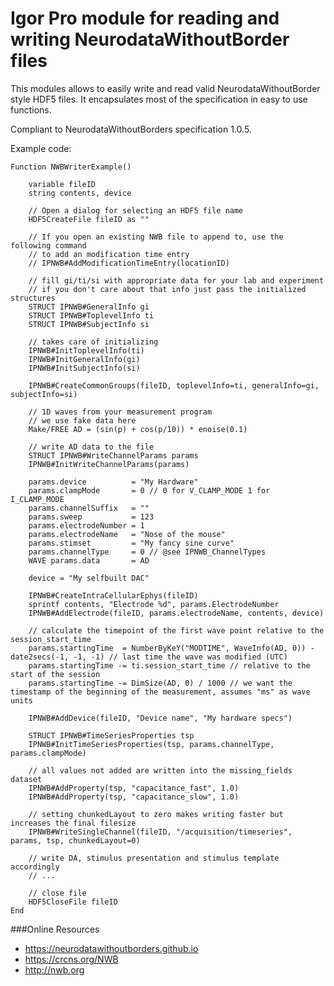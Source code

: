 # Igor Pro module for reading and writing NeurodataWithoutBorder files

This modules allows to easily write and read valid NeurodataWithoutBorder style HDF5
files. It encapsulates most of the specification in easy to use functions.

Compliant to NeurodataWithoutBorders specification 1.0.5.

Example code:
~~~~~~~~~~~~~~~~~~~~~~~~~~~~~~{.ipf}
Function NWBWriterExample()

	variable fileID
	string contents, device

	// Open a dialog for selecting an HDF5 file name
	HDF5CreateFile fileID as ""

	// If you open an existing NWB file to append to, use the following command
	// to add an modification time entry
	// IPNWB#AddModificationTimeEntry(locationID)

	// fill gi/ti/si with appropriate data for your lab and experiment
	// if you don't care about that info just pass the initialized structures
	STRUCT IPNWB#GeneralInfo gi
	STRUCT IPNWB#ToplevelInfo ti
	STRUCT IPNWB#SubjectInfo si

	// takes care of initializing
	IPNWB#InitToplevelInfo(ti)
	IPNWB#InitGeneralInfo(gi)
	IPNWB#InitSubjectInfo(si)

	IPNWB#CreateCommonGroups(fileID, toplevelInfo=ti, generalInfo=gi, subjectInfo=si)

	// 1D waves from your measurement program
	// we use fake data here
	Make/FREE AD = (sin(p) + cos(p/10)) * enoise(0.1)

	// write AD data to the file
	STRUCT IPNWB#WriteChannelParams params
	IPNWB#InitWriteChannelParams(params)

	params.device          = "My Hardware"
	params.clampMode       = 0 // 0 for V_CLAMP_MODE 1 for I_CLAMP_MODE
	params.channelSuffix   = ""
	params.sweep           = 123
	params.electrodeNumber = 1
	params.electrodeName   = "Nose of the mouse"
	params.stimset         = "My fancy sine curve"
	params.channelType     = 0 // @see IPNWB_ChannelTypes
	WAVE params.data       = AD

	device = "My selfbuilt DAC"

	IPNWB#CreateIntraCellularEphys(fileID)
	sprintf contents, "Electrode %d", params.ElectrodeNumber
	IPNWB#AddElectrode(fileID, params.electrodeName, contents, device)

	// calculate the timepoint of the first wave point relative to the session_start_time
	params.startingTime  = NumberByKeY("MODTIME", WaveInfo(AD, 0)) - date2secs(-1, -1, -1) // last time the wave was modified (UTC)
	params.startingTime -= ti.session_start_time // relative to the start of the session
	params.startingTime -= DimSize(AD, 0) / 1000 // we want the timestamp of the beginning of the measurement, assumes "ms" as wave units

	IPNWB#AddDevice(fileID, "Device name", "My hardware specs")

	STRUCT IPNWB#TimeSeriesProperties tsp
	IPNWB#InitTimeSeriesProperties(tsp, params.channelType, params.clampMode)

	// all values not added are written into the missing_fields dataset
	IPNWB#AddProperty(tsp, "capacitance_fast", 1.0)
	IPNWB#AddProperty(tsp, "capacitance_slow", 1.0)

	// setting chunkedLayout to zero makes writing faster but increases the final filesize
	IPNWB#WriteSingleChannel(fileID, "/acquisition/timeseries", params, tsp, chunkedLayout=0)

	// write DA, stimulus presentation and stimulus template accordingly
	// ...

	// close file
	HDF5CloseFile fileID
End
~~~~~~~~~~~~~~~~~~~~~~~~~~~~~~

###Online Resources
* https://neurodatawithoutborders.github.io
* https://crcns.org/NWB
* http://nwb.org
